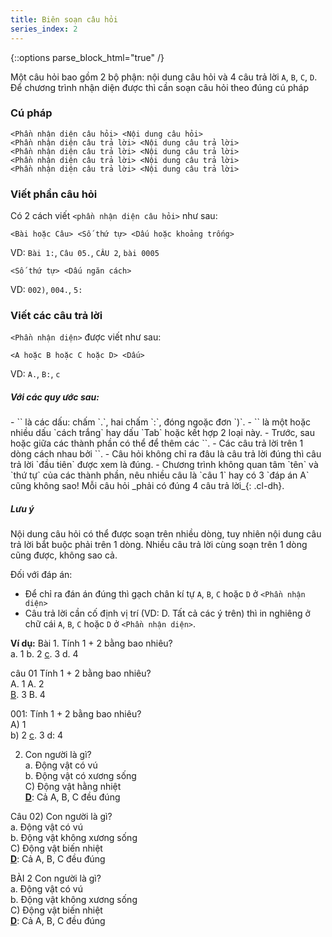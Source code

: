 ```yaml
---
title: Biên soạn câu hỏi
series_index: 2
---
```

{::options parse_block_html="true" /}

Một câu hỏi bao gồm 2 bộ phận: nội dung câu hỏi và 4 câu trả lời `A`, `B`, `C`, `D`. Để chương trình nhận diện được thì cần soạn câu hỏi theo đúng cú pháp

### Cú pháp
```
<Phần nhận diện câu hỏi> <Nội dung câu hỏi>
<Phần nhận diện câu trả lời> <Nội dung câu trả lời>
<Phần nhận diện câu trả lời> <Nội dung câu trả lời>
<Phần nhận diện câu trả lời> <Nội dung câu trả lời>
<Phần nhận diện câu trả lời> <Nội dung câu trả lời>
```
### Viết phần câu hỏi

Có 2 cách viết `<phần nhận diện câu hỏi>`  như sau:

```
<Bài hoặc Câu> <Số thứ tự> <Dấu hoặc khoảng trống>
```

VD: `Bài 1:`, `Câu 05.`, `CÂU 2`, `bài 0005`

```
<Số thứ tự> <Dấu ngăn cách>
```

VD:  `002)`, `004.`, `5:`

### Viết các câu trả lời

`<Phần nhận diện>` được viết như sau:

```
<A hoặc B hoặc C hoặc D> <Dấu>
```

VD: `A.`, `B:`, `c`


<div class="note">
  <h5>Với các quy ước sau:</h5>
  - `<Dấu>` là các dấu: chấm `.`, hai chấm `:`, đóng ngoặc đơn `)`.
  - `<Khoảng trống>` là một hoặc nhiều dấu `cách trắng` hay dấu `Tab` hoặc kết hợp 2 loại này.
  - Trước, sau hoặc giữa các thành phần có thể để thêm các `<khoảng trống>`.
  - Các câu trả lời trên 1 dòng cách nhau bởi `<khoảng trống>`.
  - Câu hỏi không chỉ ra đâu là câu trả lời đúng thì câu trả lời `đầu tiên` được xem là đúng.
  - Chương trình không quan tâm `tên` và `thứ tự` của các thành phần, nêu nhiều câu là `câu 1` hay có 3 `đáp án A` cũng không sao! Mỗi câu hỏi _phải có đúng 4 câu trả lời_{: .cl-dh}.
</div>

<div class="note info">
  <h5>Lưu ý</h5>
  Nội dung câu hỏi có thể được soạn trên nhiều dòng, tuy nhiên nội dung câu trả lời bắt buộc phải trên 1 dòng. Nhiều câu trả lời cùng soạn trên 1 dòng cũng được, không sao cả.

  Đối với đáp án:
  - Để chỉ ra đán án đúng thì gạch chân kí tự `A`, `B`, `C` hoặc `D` ở `<Phần nhận diện>`
  - Câu trả lời cần cố định vị trí (VD: D. Tất cả các ý trên) thì in nghiêng ở chữ cái `A`, `B`, `C` hoặc `D` ở `<Phần nhận diện>`.
</div>

**Ví dụ:**
Bài 1. Tính 1 + 2 bằng bao nhiêu?  
a. 1    b. 2    <u>c</u>. 3   d. 4

câu 01 Tính 1 + 2 bằng bao nhiêu?  
A. 1    A. 2  
<u>B</u>. 3   B. 4

001: Tính 1 + 2 bằng bao nhiêu?  
A) 1  
b) 2    <u>c</u>. 3    d: 4

002) Con người là gì?  
a. Động vật có vú  
b. Động vật có xương sống  
C) Động vật hằng nhiệt  
**<u>D</u>**: Cả A, B, C đều đúng

Câu 02) Con người là gì?  
a. Động vật có vú  
b. Động vật không xương sống  
C) Động vật biến nhiệt  
**<u>D</u>**: Cả A, B, C đều đúng

BÀI 2 Con người là gì?  
a. Động vật có vú  
b. Động vật không xương sống  
C) Động vật biến nhiệt  
**<u>D</u>**: Cả A, B, C đều đúng